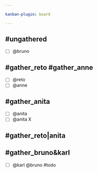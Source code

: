 ```yaml
---

kanban-plugin: board

---
```


## #ungathered
- [ ] @bruno

## #gather_reto #gather_anne
- [ ] @reto
- [ ] @anne

## #gather_anita
- [ ] @anita
- [ ] @anita
  X

## #gather_reto|anita

## #gather_bruno&karl
- [ ] @karl @bruno #todo


